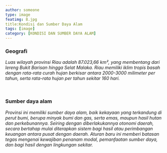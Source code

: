 ```yaml
---
author: someone
type: image
featimg: 8.jpg
title:Kondisi dan Sumber Daya Alam
tags: [image]
category: [KONDISI DAN SUMBER DAYA ALAM]
---
```

### Geografi
_Luas wilayah provinsi Riau adalah 87.023,66 km², yang membentang dari lereng Bukit Barisan hingga
 Selat Malaka. Riau memiliki iklim tropis basah dengan rata-rata curah hujan berkisar antara 2000-3000
 milimeter per tahun, serta rata-rata hujan per tahun sekitar 160 hari._

<br>

### Sumber daya alam
_Provinsi ini memiliki sumber daya alam, baik kekayaan yang terkandung di perut bumi, berupa minyak
 bumi dan gas, serta emas, maupun hasil hutan dan perkebunannya. Seiring dengan diberlakukannya otonomi
 daerah, secara bertahap mulai diterapkan sistem bagi hasil atau perimbangan keuangan antara pusat dengan
 daerah. Aturan baru ini memberi batasan tegas mengenai kewajiban penanam modal, pemanfaatan sumber daya,
 dan bagi hasil dengan lingkungan sekitar._

